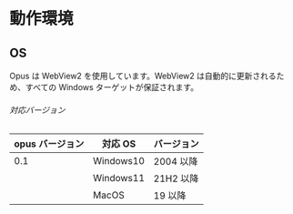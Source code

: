 # 動作環境

## OS

Opus は WebView2 を使用しています。WebView2 は自動的に更新されるため、すべての Windows ターゲットが保証されます。

###### 対応バージョン

| opus バージョン | 対応 OS   | バージョン |
| --------------- | --------- | ---------- |
| 0.1             | Windows10 | 2004 以降  |
|                 | Windows11 | 21H2 以降  |
|                 | MacOS     | 19 以降    |
